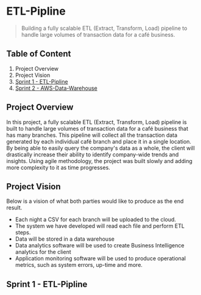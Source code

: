 # ETL-Pipline
> Building a fully scalable ETL (Extract, Transform, Load) pipeline to handle large volumes of transaction data for a café business.

## Table of Content
1. Project Overview
2. Project Vision
3. [Sprint 1 - ETL-Pipline](https://github.com/success4lyf/ETL-Pipline)
4. [Sprint 2 - AWS-Data-Warehouse](https://github.com/success4lyf/AWS-Data-Warehouse)

## Project Overview
In this project, a fully scalable ETL (Extract, Transform, Load) pipeline is built to handle large volumes of transaction data for a café business that has many branches. This pipeline will collect all the transaction data generated by each individual café branch and place it in a single location. By being able to easily query the company's data as a whole, the client will drastically increase their ability to identify company-wide trends and insights.
Using agile methodology, the project was built slowly and adding more complexity to it as time progresses.

## Project Vision
Below is a vision of what both parties would like to produce as the end result.
- Each night a CSV for each branch will be uploaded to the cloud. 
- The system we have developed will read each file and perform ETL steps.
- Data will be stored in a data warehouse
- Data analytics software will be used to create Business Intelligence analytics for the client
- Application monitoring software will be used to produce operational metrics, such as system errors, up-time and more.

## Sprint 1 - ETL-Pipline
